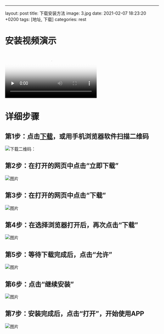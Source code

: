 ---
layout: post
title: 下载安装方法
image: 3.jpg
date: 2021-02-07 18:23:20 +0200
tags: [地址, 下载]
categories: rest

# 安装视频演示

<video id="video" controls="" preload="none" poster="/images/now_down6.png">
      <source id="mp4" src="http://48y.cn/images/down_demo.mp4" type="video/mp4">
      </video>

# 详细步骤

## 第1步：点击[下载](https://wwa.lanzous.com/i5NSQlt28je)，或用手机浏览器软件扫描二维码

![下载二维码：](/images/download%20.png "下载二维码")


## 第2步：在打开的网页中点击“立即下载”

![图片](/images/now_down_1.png "下载")


## 第3步：在打开的网页中点击“下载”

![图片](/images/now_down_2.png "下载")


## 第4步：在选择浏览器打开后，再次点击“下载”

![图片](/images/now_down_3.png "下载")

## 第5步：等待下载完成后，点击“允许”

![图片](/images/now_down_4.png "允许")

## 第6步：点击“继续安装”

![图片](/images/now_down_5.png "继续安装")

## 第7步：安装完成后，点击“打开”，开始使用APP

![图片](/images/now_down_6.png "打开")
